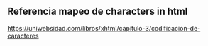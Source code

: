 ## Referencia mapeo de characters in html

https://uniwebsidad.com/libros/xhtml/capitulo-3/codificacion-de-caracteres
